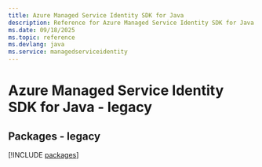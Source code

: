 ```yaml
---
title: Azure Managed Service Identity SDK for Java
description: Reference for Azure Managed Service Identity SDK for Java
ms.date: 09/18/2025
ms.topic: reference
ms.devlang: java
ms.service: managedserviceidentity
---
```

# Azure Managed Service Identity SDK for Java - legacy
## Packages - legacy
[!INCLUDE [packages](managed-service-identity-index.md)]